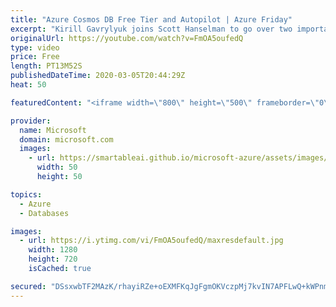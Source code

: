 ```yaml
---
title: "Azure Cosmos DB Free Tier and Autopilot | Azure Friday"
excerpt: "Kirill Gavrylyuk joins Scott Hanselman to go over two important updates to Azure Cosmos DB: Free Tier and Autopilot. Free Tier enables you to run small applications using Azure Cosmos DB free of charge for as long as you like. Autopilot enables developers to only pay for the Azure Cosmos DB usage they"
originalUrl: https://youtube.com/watch?v=FmOA5oufedQ
type: video
price: Free
length: PT13M52S
publishedDateTime: 2020-03-05T20:44:29Z
heat: 50

featuredContent: "<iframe width=\"800\" height=\"500\" frameborder=\"0\" src=\"https://www.youtube.com/embed/FmOA5oufedQ\" allow=\"accelerometer; autoplay; encrypted-media; gyroscope; picture-in-picture\" allowfullscreen></iframe>"

provider:
  name: Microsoft
  domain: microsoft.com
  images:
    - url: https://smartableai.github.io/microsoft-azure/assets/images/organizations/microsoft.com-50x50.jpg
      width: 50
      height: 50

topics:
  - Azure
  - Databases

images:
  - url: https://i.ytimg.com/vi/FmOA5oufedQ/maxresdefault.jpg
    width: 1280
    height: 720
    isCached: true

secured: "DSsxwbTF2MAzK/rhayiRZe+oEXMFKqJgFgmOKVczpMj7kvIN7APFLwQ+kWPnmqVA0q2akiICR4xfUXrAAUxuwosiJQgKY6VbSfLijmO00T/cqwil7mhZvj6jiGzW4CYlmx/kNz5AguXOZN3mG0wA8iEKvXTJ9T9SMaZZi+PFtmrGGIJ5Nk19gDKikpNubMGzx+l7OCqXVQWGYBr2Jrne/SB/CpyqIZU0whNwtoGFtEwjJKyMnUYL3WOOpS8EHXPV8zp23sXvmGYFUnHvDONoQcAw38gDfTCGyW9S0RmPw1iqhfqTHLbN+tfJnwMgfUscgmg44RvKVlVlgwoBARgoTvjNKB4F9wSdwdAHDFxV1R+vxkj/QInowCDpXUpzfrpIW15FcOtlmp7z8dJWBume11STZZcbDsoqFXOPLeoPI4w=;T8BFv8XLxlPDhgL/1x6Sqg=="
---
```


